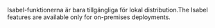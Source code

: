 <span data-ttu-id="baa42-101">Isabel-funktionerna är bara tillgängliga för lokal distribution.</span><span class="sxs-lookup"><span data-stu-id="baa42-101">The Isabel features are available only for on-premises deployments.</span></span>